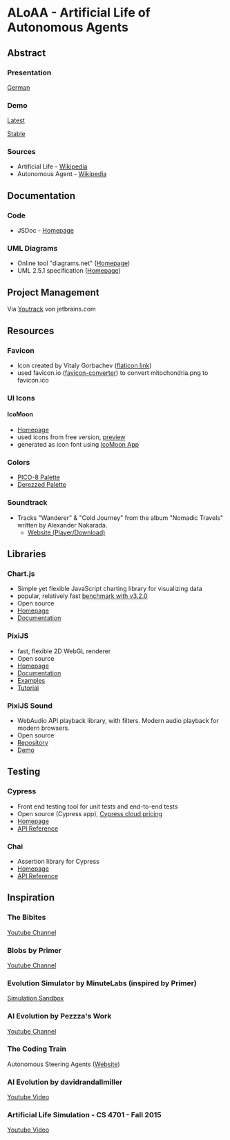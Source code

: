 # ALoAA - Artificial Life of Autonomous Agents
## Abstract
### Presentation
[German](https://w0lf3n.github.io/ALoAA/docs/presentations/)
### Demo
[Latest](https://w0lf3n.github.io/ALoAA/dev/)

[Stable](https://w0lf3n.github.io/ALoAA/dist/)
### Sources
* Artificial Life - [Wikipedia](https://en.wikipedia.org/wiki/Artificial_life)
* Autonomous Agent - [Wikipedia](https://en.wikipedia.org/wiki/Autonomous_agent)
## Documentation
### Code
+ JSDoc - [Homepage](https://jsdoc.app/)
### UML Diagrams
* Online tool "diagrams.net" ([Homepage](https://app.diagrams.net/))
* UML 2.5.1 specification ([Homepage](https://www.omg.org/spec/UML/2.5.1))
## Project Management
Via [Youtrack](https://w0lf3n.youtrack.cloud) von jetbrains.com
## Resources
### Favicon
* Icon created by Vitaly Gorbachev ([flaticon link](https://www.flaticon.com/free-icons/mitochondria))
* used favicon.io ([favicon-converter](https://favicon.io/favicon-converter/)) to convert mitochondria.png to favicon.ico
### UI Icons
#### IcoMoon
* [Homepage](https://icomoon.io)
* used icons from free version, [preview](https://icomoon.io/#preview-free)
* generated as icon font using [IcoMoon App](https://icomoon.io/app/)
### Colors
* [PICO-8 Palette](https://lospec.com/palette-list/pico-8)
* [Derezzed Palette](https://lospec.com/palette-list/derezzed)
### Soundtrack
* Tracks "Wanderer" & "Cold Journey" from the album "Nomadic Travels" written by Alexander Nakarada.
  * [Website (Player/Download)](https://www.serpentsoundstudios.com/14-nomadic-travels)
## Libraries
### Chart.js
* Simple yet flexible JavaScript charting library for visualizing data
* popular, relatively fast [benchmark with v3.2.0](https://github.com/leeoniya/uPlot)
* Open source
* [Homepage](https://www.chartjs.org/)
* [Documentation](https://www.chartjs.org/docs/latest/)
### PixiJS
* fast, flexible 2D WebGL renderer
* Open source
* [Homepage](https://pixijs.com/)
* [Documentation](https://pixijs.download/dev/docs/index.html)
* [Examples](https://pixijs.io/examples/#/graphics/simple.js)
* [Tutorial](https://www.pixijselementals.com/)

<!-- * howler.js
  * easy and reliable audio library
  * [Homepage](https://howlerjs.com/)
  * [Documentation](https://github.com/goldfire/howler.js#documentation) -->
### PixiJS Sound
* WebAudio API playback library, with filters. Modern audio playback for modern browsers.
* Open source
* [Repository](https://github.com/pixijs/sound)
* [Demo](https://pixijs.io/sound/examples/demo.html)
## Testing
### Cypress
* Front end testing tool for unit tests and end-to-end tests
* Open source (Cypress app), [Cypress cloud pricing](https://www.cypress.io/pricing/)
* [Homepage](https://www.cypress.io/)
* [API Reference](https://docs.cypress.io/)
### Chai
* Assertion library for Cypress
* [Homepage](https://www.chaijs.com/)
* [API Reference](https://www.chaijs.com/api/)
## Inspiration
### The Bibites
[Youtube Channel](https://www.youtube.com/@TheBibitesDigitalLife/videos)
### Blobs by Primer
[Youtube Channel](https://www.youtube.com/@PrimerBlobs)
### Evolution Simulator by MinuteLabs (inspired by Primer)
[Simulation Sandbox](https://labs.minutelabs.io/evolution-simulator/)
### AI Evolution by Pezzza's Work
[Youtube Channel](https://www.youtube.com/@PezzzasWork/videos)
### The Coding Train
Autonomous Steering Agents ([Website](https://thecodingtrain.com/tracks/the-nature-of-code-2))
### AI Evolution by davidrandallmiller
[Youtube Video](https://www.youtube.com/watch?v=N3tRFayqVtk)
### Artificial Life Simulation - CS 4701 - Fall 2015
[Youtube Video](https://www.youtube.com/watch?v=Ux_zoMqT5mc)

